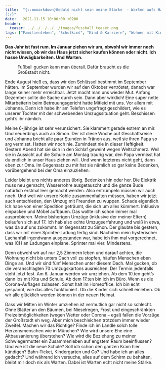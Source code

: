 ```yaml
---
title:  "{::nomarkdown}Geduld nicht sein meine Stärke  - Warten aufs Haus
{:/}"
date:   2021-11-15 10:00:00 +0200
header:
  teaser: ../../../../../images/fussball_teaser.png
tags: ["Familienleben", "Schulkind", "Kind & Karriere", "Wohnen mit Kindern", "Altbausanierung"]
---
```


**Das Jahr ist fast rum. Im Januar ziehen wir um, obwohl wir immer noch nicht wissen, ob wir das Haus jetzt sicher kaufen können oder nicht. Ich hasse Unwägbarkeiten. Und Warten.**

<figure>
  <img src="../../../../../images/fussball.png" alt="">
  <figcaption>Fußball gucken kann man überall. Dafür braucht es die Großstadt nicht.</figcaption>
</figure>    

Ende August hieß es, dass wir den Schlüssel bestimmt im September hätten. Im September wurden wir auf den Oktober vertröstet, danach war lange keiner mehr erreichbar. Jetzt macht man uns wieder Mut. Anfang Dezember sollte die Sache durch sein. Dann aber wirklich! Eine super nette Mitarbeiterin beim Betreuungsgericht hatte Mitleid mit uns. Vor allem mit Johanna. Denn ich habe ihr am Telefon ungefragt geschildert, wie es unserer Tochter mit der schwebenden Umzugssituation geht. Beschissen geht’s ihr nämlich. 

Meine 6-jährige ist sehr verunsichert. Sie klammert gerade extrem an mir. Und neuerdings auch an Simon. Der ist diese Woche auf Geschäftsreise und Johanna bricht alle paar Stunden in Tränen aus, weil sie ihren Papa so arg vermisst. Hatten wir noch nie. Zumindest nie in dieser Heftigkeit. Gestern Abend hat sie sich in den Schlaf geweint wegen Weltschmerz. Weil sie in Aussicht auf die Schule am Montag traurig war, den Papa vermisst hat du endlich in unser Haus ziehen will. Und wenn letzteres nicht geht, dann eben zur Oma. Im Gegensatz zu mir hat sie nämlich so gar keine Bedenken, vorübergehend bei der Oma einzuziehen.

Leider bleibt uns nichts anderes übrig. Bedenken hin oder her. Die Elektrik muss neu gemacht, Wasserrohre ausgetauscht und die ganze Bude natürlich erstmal leer gemacht werden. Also entrümpeln müssen wir auch noch. Und weil wir unsere Kohle zusammenhalten müssen, haben wir jetzt auch entschieden, den Umzug mit Freunden zu wuppen. Schade eigentlich. Ich habe von einer Spedition geträumt, die sich um alles kümmert. Inklusive einpacken und Möbel aufbauen. Das wollte ich schon immer mal ausprobieren. Meine bisherigen Umzüge (inklusive der meiner Eltern) belaufen sich auf 17. Ich hab also echte Umzugserfahrung und weiß in etwa, was da auf uns zukommt. Im Gegensatz zu Simon. Der glaubte bis gestern, dass wir mit einer Sprinter-Ladung fertig sind. Nachdem mein hysterischer Lachanfall irgendwann ausgestanden war, habe ich ihm mal vorgerechnet, was ICH an Ladungen einplane. Sprinter mal vier. Mindestens. 

Denn obwohl wir auf nur 2,5 Zimmern leben und darauf achten, die Wohnung nicht bis unters Dach voll zu stopfen, häufen Menschen eben Dinge an. Und wir sind fünf Menschen unter diesem Dach. Mal gucken, ob die veranschlagten 70 Umzugskartons ausreichen. Der Termin jedenfalls steht jetzt fest. Am 6. Januar werden wir umziehen. Ab dem 10.ten geht’s dann los mit Kita und Schule. Ab dem 17.ten bin ich im Büro. Wenn es die Corona-Auflagen zulassen. Sonst halt im Homeoffice. Ich bin echt gespannt, wie das alles funktioniert. Ob die Kinder sich schnell einleben. Ob wir alle glücklich werden können in der neuen Heimat.

Dass wir Mitten im Winter umziehen ist vermutlich gar nicht so schlecht. Ohne Blätter an den Bäumen, bei Nieselregen, Frost und eingeschränkten Freizeitmöglichkeiten (wegen Wetter oder Corona – egal) fallen die Vorzüge der Großstadt eh weg. Aber mich beschleichen trotzdem immer wieder Zweifel. Machen wir das Richtige? Finde ich im Ländle solch tolle Herzensmenschen wie in München? Wie wird unsere Ehe eine Altbausanierung überstehen? Wie wird die Beziehung zu meiner Schwiegermutter ein Zusammenleben auf engstem Raum beeinflussen? Und wie ist die neue Schule? Soll ich schon den ganzen Kram hier kündigen? Bahn-Ticket, Kindergarten und Co? Und habe ich an alles gedacht? Und während ich versuche, alles auf dem Schirm zu behalten, bleibt mir doch nix als Warten. Dabei ist Warten echt nicht meine Stärke. 
 





 

  


 
 
 
 


   


 



 






 






 


 
 






















 








 

   



















  












 






 





  


  






					 


 
 








